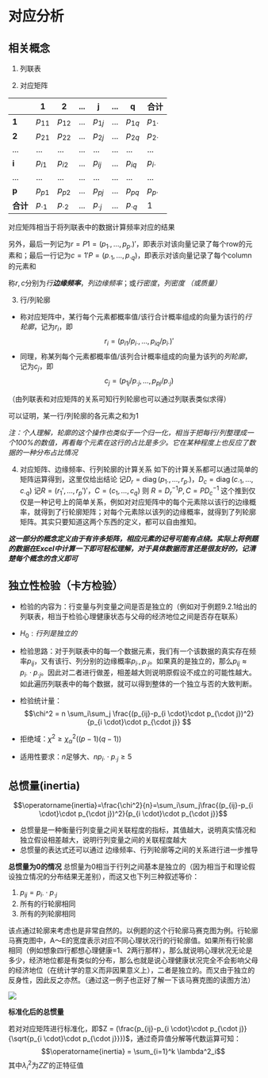 # 对应分析

## 相关概念

1. 列联表

2. 对应矩阵

|        | 1        | 2        | ...   | j        | ...   | q        | 合计     |
|--------|----------|----------|-------|----------|-------|----------|---------|
| **1**      | $p_{11}$ | $p_{12}$ | ...   | $p_{1j}$ | ...   | $p_{1q}$ | $p_{1\cdot}$ |
| **2**      | $p_{21}$ | $p_{22}$ | ...   | $p_{2j}$ | ...   | $p_{2q}$ | $p_{2\cdot}$ |
| ...    | ...      | ...      | ...   | ...      | ...   | ...      | ...     |
| **i**      | $p_{i1}$ | $p_{i2}$ | ...   | $p_{ij}$ | ...   | $p_{iq}$ | $p_{i\cdot}$ |
| ...    | ...      | ...      | ...   | ...      | ...   | ...      | ...     |
| **p**      | $p_{p1}$ | $p_{p2}$ | ...   | $p_{pj}$ | ...   | $p_{pq}$ | $p_{p\cdot}$ |
| **合计**   | $p_{\cdot 1}$ | $p_{\cdot 2}$ | ...   | $p_{\cdot j}$ | ...   | $p_{\cdot q}$ | 1       |


对应矩阵相当于将列联表中的数据计算频率对应的结果

另外，最后一列记为$r=P 1= (p_{1\cdot}, \ldots ,p_{p\cdot})'$，即表示对该向量记录了每个row的元素和；最后一行记为$c=1'P= (p_{\cdot 1}, \ldots ,p_{\cdot q})$，即表示对该向量记录了每个column的元素和

称$r,c$分别为*行**边缘频率***，*列边缘频率*；或*行密度*，*列密度* *（或质量）*

3. 行/列轮廓

- 称对应矩阵中，某行每个元素都概率值/该行合计概率组成的向量为该行的*行轮廓*，记为$r_i$，即
$$r_i = (p_{i 1}/p_{i\cdot}, \ldots ,p_{i q}/p_{i \cdot})'$$
- 同理，称某列每个元素都概率值/该列合计概率组成的向量为该列的*列轮廓*，记为$c_j$，即
$$c_j = (p_{1 j}/p_{\cdot j}, \ldots ,p_{p j}/p_{\cdot j})$$

（由列联表和对应矩阵的关系可知行列轮廓也可以通过列联表类似求得）

可以证明，某一行/列轮廓的各元素之和为1

*注：个人理解，轮廓的这个操作也类似于一个归一化，相当于把每行/列整理成一个100%的数值，再看每个元素在这行的占比是多少。它在某种程度上也反应了数据的一种分布占比情况*


4. 对应矩阵、边缘频率、行列轮廓的计算关系
   如下的计算关系都可以通过简单的矩阵运算得到，这里仅给出结论
   记$D_r=\operatorname{diag}(p_{1 \cdot}, \ldots ,r_{p \cdot})$，$D_c=\operatorname{diag}(c_{\cdot 1}, \ldots ,c_{\cdot q})$
   记$R = (r_1', \ldots ,r_p')'$，$C = (c_1, \ldots ,c_q)$
   则 $R = D_r^{-1}P, C = PD_c^{-1}$
    这个推到仅仅是一种记号上的简单关系，例如对对应矩阵中的每个元素除以该行的边缘概率，就得到了行轮廓矩阵；对每个元素除以该列的边缘概率，就得到了列轮廓矩阵。其实只要知道这两个东西的定义，都可以自由推知。
    $~$

***这一部分的概念定义由于有许多矩阵，相应元素的记号可能有点绕。实际上将例题的数据在Excel中计算一下即可轻松理解，对于具体数据而言还是很友好的，记清楚每个概念的含义即可***

## 独立性检验（卡方检验）

- 检验的内容为：行变量与列变量之间是否是独立的（例如对于例题9.2.1给出的列联表，相当于检验心理健康状态与父母的经济地位之间是否存在联系）
- $H_0: 行列是独立的$
- 检验思路：对于列联表中的每一个数据元素，我们有一个该数据的真实存在频率$p_{ij}$，又有该行、列分别的边缘概率$p_{i \cdot}, p_{\cdot j}$。如果真的是独立的，那么$p_{ij}\approx p_{i \cdot}\cdot p_{\cdot j}$。因此对二者进行做差，相差越大则说明原假设不成立的可能性越大。如此遍历列联表中的每个数据，就可以得到整体的一个独立与否的大致判断。
- 检验统计量：
$$\chi^2 = n \sum_i\sum_j \frac{(p_{ij}-p_{i \cdot}\cdot p_{\cdot j})^2}{p_{i \cdot}\cdot p_{\cdot j}} $$
- 拒绝域：$\chi^2 \ge \chi_{\alpha}^2((p-1)(q-1))$ 

- 适用性要求：$n$足够大、$np_{i \cdot}\cdot p_{\cdot j}\ge 5$ 

## 总惯量(inertia)

$$\operatorname{inertia}=\frac{\chi^2}{n}=\sum_i\sum_j\frac{(p_{ij}-p_{i \cdot}\cdot p_{\cdot j})^2}{p_{i \cdot}\cdot p_{\cdot j}}$$
- 总惯量是一种衡量行列变量之间关联程度的指标，其值越大，说明真实情况和独立假设相差越大，说明行列变量之间的关联程度越大
- 总惯量的表达式还可以通过 边缘频率、行列轮廓等之间的关系进行进一步推导

**总惯量为0的情况**
总惯量为0相当于行列之间基本是独立的（因为相当于和理论假设独立情况的分布结果无差别），而这又也下列三种叙述等价：
1. $p_{ij} = p_{i \cdot}\cdot p_{\cdot j}$
2. 所有的行轮廓相同
3. 所有的列轮廓相同

该点通过轮廓来考虑也是非常自然的。以例题的这个行轮廓马赛克图为例。行轮廓马赛克图中，A～E的宽度表示对应不同心理状况行的行轮廓值。如果所有行轮廓相同（例如想象四行都想心理健康=1、2两行那样），那么就说明心理状况无论是多少，经济地位都是有类似的分布，那么也就是说心理健康状况完全不会影响父母的经济地位（在统计学的意义而非因果意义上），二者是独立的。而又由于独立的反身性，因此反之亦然。（通过这一例子也正好了解一下该马赛克图的读图方法）

![](https://michael-1313341240.cos.ap-shanghai.myqcloud.com/202305280014711.png)

**标准化后的总惯量**

若对对应矩阵进行标准化，即$Z = (\frac{p_{ij}-p_{i \cdot}\cdot p_{\cdot j}}{\sqrt{p_{i \cdot}\cdot p_{\cdot j}}})$，通过奇异值分解等代数运算可知：
$$\operatorname{inertia} = \sum_{i=1}^k \lambda^2_i$$其中$\lambda_i^2$为$ZZ '$的正特征值